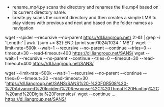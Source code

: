 - rename_mp4.py scans the directory and renames the file.mp4 based on its current directory name.
- create.py scans the current directory and then creates a simple LMS to play videos with previous and next and based on the folder names as navigation

wget --spider --recursive --no-parent https://dl.liangroup.net/ 2>&1 | grep -i 'Length:' | awk '{sum += $2} END {print sum/1024/1024 " MB"}'
wget --limit-rate=500k --wait=1 --recursive --no-parent --continue --tries=0 --timeout=30 --read-timeout=400 https://dl.liangroup.net/SANS/
wget --wait=1 --recursive --no-parent --continue --tries=0 --timeout=30 --read-timeout=400 https://dl.liangroup.net/SANS/

wget --limit-rate=500k --wait=1 --recursive --no-parent --continue --tries=0 --timeout=30 --read-timeout=30 'https://dl.liangroup.net/SANS/SANS%20-%20FOR508%20-%20Advanced%20Incident%20Response%2C%20Threat%20Hunting%2C%20and%20Digital%20Forensics/'
wget --continue ... https://dl.liangroup.net/SANS/
